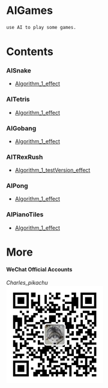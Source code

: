 # AIGames
```sh
use AI to play some games.
```

# Contents
### AISnake
- [Algorithm_1_effect](https://github.com/CharlesPikachu/AIGames/tree/master/AIsnake/Algorithm_1/effect)
### AITetris
- [Algorithm_1_effect](https://github.com/CharlesPikachu/AIGames/tree/master/AITetris/Algorithm_1/effect)
### AIGobang
- [Algorithm_1_effect](https://github.com/CharlesPikachu/AIGames/tree/master/AIGobang/Algorithm_1/effect)
### AITRexRush
- [Algorithm_1_testVersion_effect](https://github.com/CharlesPikachu/AIGames/tree/master/AITRexRush/Algorithm_1/effect)
### AIPong
- [Algorithm_1_effect](https://github.com/CharlesPikachu/AIGames/tree/master/AIPong/Algorithm_1/effect)
### AIPianoTiles
- [Algorithm_1_effect](https://github.com/CharlesPikachu/AIGames/tree/master/AIPianoTiles/Algorithm_1/effect)

# More
#### WeChat Official Accounts
*Charles_pikachu*  
![img](pikachu.jpg)
